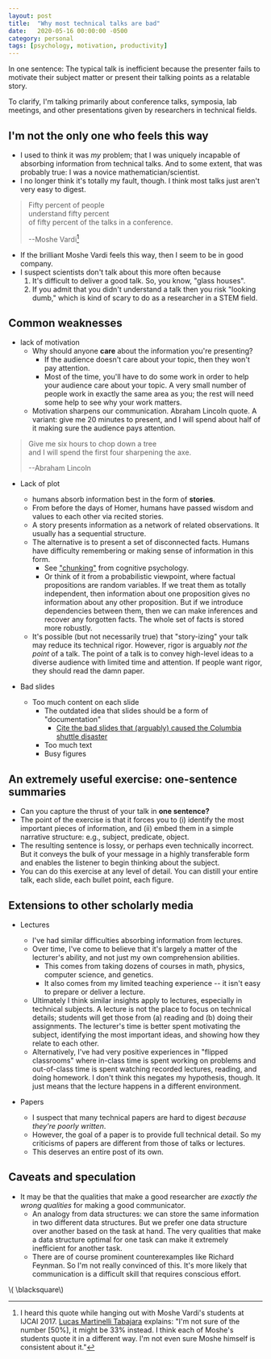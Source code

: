 ```yaml
---
layout: post
title:  "Why most technical talks are bad"
date:   2020-05-16 00:00:00 -0500
category: personal 
tags: [psychology, motivation, productivity] 
---
```


In one sentence: The typical talk is inefficient 
                 because the presenter fails to 
                 motivate their subject matter
                 or 
                 present their talking points as a relatable story.

To clarify, I'm talking primarily about conference talks, symposia, lab meetings, and other presentations
given by researchers in technical fields.

## I'm not the only one who feels this way

* I used to think it was _my_ problem;
  that I was uniquely incapable of absorbing information from technical talks.
  And to some extent, that was probably true: I was a novice mathematician/scientist. 
* I no longer think it's totally my fault, though.
  I think most talks just aren't very easy to digest.

> Fifty percent of people  
> understand fifty percent  
> of fifty percent of the talks in a conference.
>
> --Moshe Vardi[^1]

* If the brilliant Moshe Vardi feels this way, then I seem to be in good company. 
* I suspect scientists don't talk about this more often because 
    1. It's difficult to deliver a good talk. So, you know, "glass houses".
    2. If you admit that you didn't understand a talk then you risk "looking dumb,"
       which is kind of scary to do as a researcher in a STEM field.

## Common weaknesses

* lack of motivation
    - Why should anyone **care** about the information you're presenting?
        - If the audience doesn't care about your topic, then they won't pay attention.
        - Most of the time, you'll have to do some work in order to help your audience care about your topic.
          A very small number of people work in exactly the same area as you; the rest will need some help to see why your work matters.
    - Motivation sharpens our communication.
      Abraham Lincoln quote.
      A variant: give me 20 minutes to present, and I will spend about half of it making sure the audience pays attention.

> Give me six hours to chop down a tree  
> and I will spend the first four sharpening the axe.
>
> --Abraham Lincoln

* Lack of plot
    - humans absorb information best in the form of **stories**.
    - From before the days of Homer, humans have passed wisdom and values to each other via recited stories.
    - A story presents information as a network of related observations.
      It usually has a sequential structure.
    - The alternative is to present a set of disconnected facts.
      Humans have difficulty remembering or making sense of information in this form.
        * See ["chunking"](https://en.wikipedia.org/wiki/Chunking_(psychology)) from cognitive psychology.
        * Or think of it from a probabilistic viewpoint, where factual propositions are random variables.
          If we treat them as totally independent, then information about one proposition gives no information about any other proposition.
          But if we introduce dependencies between them, then we can make inferences and recover any forgotten facts.
          The whole set of facts is stored more robustly.
    - It's possible (but not necessarily true) that "story-izing" your talk may reduce its technical rigor.
      However, rigor is arguably _not the point_ of a talk.
      The point of a talk is to convey high-level ideas to a diverse audience with limited time and attention.
      If people want rigor, they should read the damn paper.

* Bad slides
    - Too much content on each slide
        * The outdated idea that slides should be a form of "documentation"
            - [Cite the bad slides that (arguably) caused the Columbia shuttle disaster](https://mcdreeamiemusings.com/blog/2019/4/13/gsux1h6bnt8lqjd7w2t2mtvfg81uhx)
        * Too much text
        * Busy figures


## An extremely useful exercise: one-sentence summaries

* Can you capture the thrust of your talk in **one sentence?** 
* The point of the exercise is that it forces you to (i) identify the most important pieces of information,
  and (ii) embed them in a simple narrative structure: e.g., subject, predicate, object.
* The resulting sentence is lossy, or perhaps even technically incorrect.
  But it conveys the bulk of your message in a highly transferable form
  and enables the listener to begin thinking about the subject.
* You can do this exercise at any level of detail.
  You can distill your entire talk, each slide, each bullet point, each figure.


## Extensions to other scholarly media

* Lectures
    - I've had similar difficulties absorbing information from lectures.
    - Over time, I've come to believe that it's largely a matter of the lecturer's ability,
      and not just my own comprehension abilities.
        * This comes from taking dozens of courses in math, physics, computer science, and genetics.
        * It also comes from my limited teaching experience -- it isn't easy to prepare or deliver a lecture.
    - Ultimately I think similar insights apply to lectures, especially in technical subjects.
      A lecture is not the place to focus on technical details; students will get those from (a) reading and (b) doing their assignments.
      The lecturer's time is better spent motivating the subject, identifying the most important ideas, and showing how they relate to each other.
    - Alternatively, I've had very positive experiences in "flipped classrooms" where in-class time is spent working on problems and out-of-class time is spent watching recorded lectures, reading, and doing homework.
      I don't think this negates my hypothesis, though.
      It just means that the lecture happens in a different environment.

* Papers
    - I suspect that many technical papers are hard to digest _because they're poorly written_.
    - However, the goal of a paper is to provide full technical detail. 
      So my criticisms of papers are different from those of talks or lectures.
    - This deserves an entire post of its own.

## Caveats and speculation

* It may be that the qualities that make a good researcher are _exactly the wrong qualities_ for making a good communicator.
    - An analogy from data structures: we can store the same information in two different data structures.
      But we prefer one data structure over another based on the task at hand.
      The very qualities that make a data structure optimal for one task can make it extremely inefficient for another task. 
    - There are of course prominent counterexamples like Richard Feynman.
      So I'm not really convinced of this.
      It's more likely that communication is a difficult skill that requires conscious effort.

\\( \blacksquare\\)  

[^1]: I heard this quote while hanging out with Moshe Vardi's students at IJCAI 2017.
      [Lucas Martinelli Tabajara](https://www.cs.rice.edu/~lm30/)
      explains: "I'm not sure of the number [50%], it might be 33% instead. 
      I think each of Moshe's students quote it in a different way.
      I'm not even sure Moshe himself is consistent about it."


